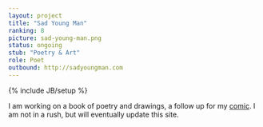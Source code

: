 ```yaml
---
layout: project
title: "Sad Young Man"
ranking: 8
picture: sad-young-man.png
status: ongoing
stub: "Poetry & Art"
role: Poet
outbound: http://sadyoungman.com
---
```

{% include JB/setup %}

I am working on a book of poetry and drawings, a follow up for my [comic](../the-burnt-fen-maunderings). I am not in a rush, but will eventually update this site.